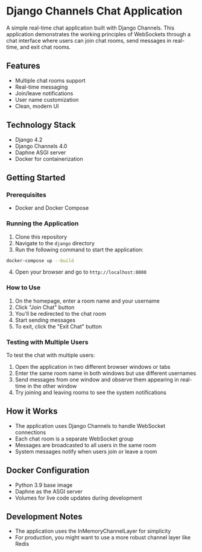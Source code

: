 # Django Channels Chat Application

A simple real-time chat application built with Django Channels. This application demonstrates the working principles of WebSockets through a chat interface where users can join chat rooms, send messages in real-time, and exit chat rooms.

## Features

- Multiple chat rooms support
- Real-time messaging
- Join/leave notifications
- User name customization
- Clean, modern UI

## Technology Stack

- Django 4.2
- Django Channels 4.0
- Daphne ASGI server
- Docker for containerization

## Getting Started

### Prerequisites

- Docker and Docker Compose

### Running the Application

1. Clone this repository
2. Navigate to the `django` directory
3. Run the following command to start the application:

```bash
docker-compose up --build
```

4. Open your browser and go to `http://localhost:8000`

### How to Use

1. On the homepage, enter a room name and your username
2. Click "Join Chat" button
3. You'll be redirected to the chat room
4. Start sending messages
5. To exit, click the "Exit Chat" button

### Testing with Multiple Users

To test the chat with multiple users:

1. Open the application in two different browser windows or tabs
2. Enter the same room name in both windows but use different usernames
3. Send messages from one window and observe them appearing in real-time in the other window
4. Try joining and leaving rooms to see the system notifications

## How it Works

- The application uses Django Channels to handle WebSocket connections
- Each chat room is a separate WebSocket group
- Messages are broadcasted to all users in the same room
- System messages notify when users join or leave a room

## Docker Configuration

- Python 3.9 base image
- Daphne as the ASGI server
- Volumes for live code updates during development

## Development Notes

- The application uses the InMemoryChannelLayer for simplicity
- For production, you might want to use a more robust channel layer like Redis 